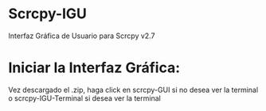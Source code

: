 # Scrcpy-IGU
Interfaz Gráfica de Usuario para Scrcpy v2.7

# Iniciar la Interfaz Gráfica:
Vez descargado el .zip, haga click en scrcpy-GUI si no desea ver la terminal o scrcpy-IGU-Terminal si desea ver la terminal
